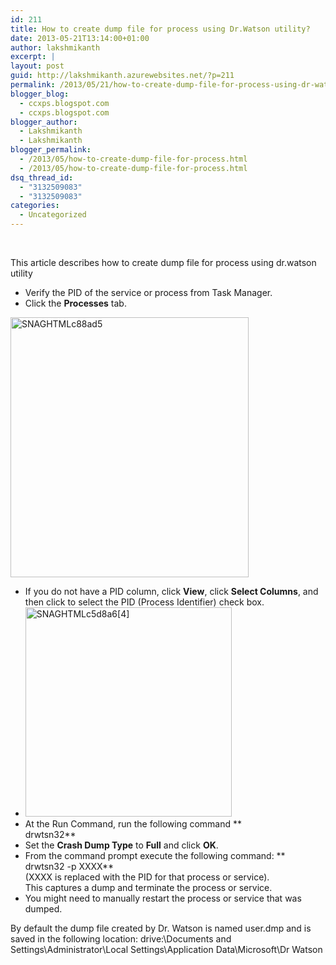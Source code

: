 ```yaml
---
id: 211
title: How to create dump file for process using Dr.Watson utility?
date: 2013-05-21T13:14:00+01:00
author: lakshmikanth
excerpt: |
layout: post
guid: http://lakshmikanth.azurewebsites.net/?p=211
permalink: /2013/05/21/how-to-create-dump-file-for-process-using-dr-watson-utility/
blogger_blog:
  - ccxps.blogspot.com
  - ccxps.blogspot.com
blogger_author:
  - Lakshmikanth
  - Lakshmikanth
blogger_permalink:
  - /2013/05/how-to-create-dump-file-for-process.html
  - /2013/05/how-to-create-dump-file-for-process.html
dsq_thread_id:
  - "3132509083"
  - "3132509083"
categories:
  - Uncategorized
---
```

 

This article describes how to create dump file for process using dr.watson utility



  * Verify the PID of the service or process from Task Manager.
  * Click the **Processes** tab.

[<img title="SNAGHTMLc88ad5" border="0" alt="SNAGHTMLc88ad5" src="http://lh5.ggpht.com/-H_Qg0U6LqjY/UZtzEieHovI/AAAAAAAAADM/pNQFC4ytR0I/SNAGHTMLc88ad5_thumb%25255B1%25255D.png?imgmax=800" width="381" height="416" />](http://lh3.ggpht.com/-5kE7w_tgPKg/UZtzDElX6FI/AAAAAAAAADI/UGUiB0v9kXo/s1600-h/SNAGHTMLc88ad5%25255B4%25255D.png)



  * If you do not have a PID column, click **View**, click **Select Columns**, and then click to select the PID (Process Identifier) check box.
  * [<img title="SNAGHTMLc5d8a6[4]" border="0" alt="SNAGHTMLc5d8a6[4]" src="http://lh3.ggpht.com/-YFpvMOh6YQU/UZtzGkgtIcI/AAAAAAAAADg/ouEC9mGAKxU/SNAGHTMLc5d8a6%25255B4%25255D_thumb%25255B1%25255D.png?imgmax=800" width="330" height="335" />](http://lh4.ggpht.com/-1fGEeFSFKrE/UZtzFXNfdAI/AAAAAAAAADY/F6o8tRzts4I/s1600-h/SNAGHTMLc5d8a6%25255B4%25255D%25255B3%25255D.png)
  * At the Run Command, run the following command **  
    drwtsn32**
  * Set the **Crash Dump Type** to **Full** and click **OK**.
  * From the command prompt execute the following command: **  
    drwtsn32 -p XXXX**  
    (XXXX is replaced with the PID for that process or service).  
    This captures a dump and terminate the process or service.
  * You might need to manually restart the process or service that was dumped.

By default the dump file created by Dr. Watson is named user.dmp and is saved in the following location: drive:\Documents and Settings\Administrator\Local Settings\Application Data\Microsoft\Dr Watson